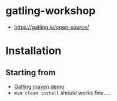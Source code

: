# gatling-workshop

* https://gatling.io/open-source/


# Installation

## Starting from

* [Gatling maven demo](https://github.com/gatling/gatling-maven-plugin-demo)
* `mvn clean install` should works fine.....